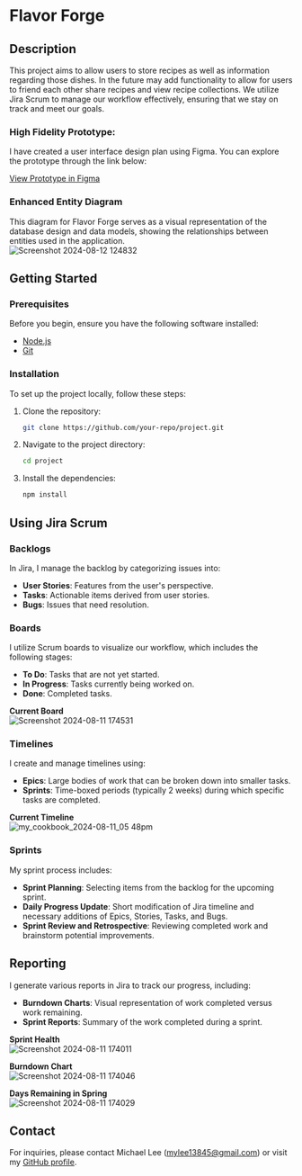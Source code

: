 # Flavor Forge

## Description
This project aims to allow users to store recipes as well as information regarding those dishes. In the future may add functionality to allow for users to friend each other 
share recipes and view recipe collections. We utilize Jira Scrum to manage our workflow effectively, ensuring that we stay on track and meet our goals.

### High Fidelity Prototype: 
I have created a user interface design plan using Figma. You can explore the prototype through the link below:

[View Prototype in Figma](https://www.figma.com/proto/obHUI1aO1xF9NwEIsPGC9x/Figma-basics?node-id=1669-162202&t=u3G21a5TVdmpRsHh-1)  

### Enhanced Entity Diagram
This diagram for Flavor Forge serves as a visual representation of the database design and data models, showing the relationships between entities used in the application.  
![Screenshot 2024-08-12 124832](https://github.com/user-attachments/assets/ecd94486-34b0-4404-bb0a-fbcbdfe04c9f)  



## Getting Started

### Prerequisites
Before you begin, ensure you have the following software installed:
- [Node.js](https://nodejs.org/)
- [Git](https://git-scm.com/)

### Installation
To set up the project locally, follow these steps:

1. Clone the repository:
    ```bash
    git clone https://github.com/your-repo/project.git
    ```
2. Navigate to the project directory:
    ```bash
    cd project
    ```
3. Install the dependencies:
    ```bash
    npm install
    ```

## Using Jira Scrum

### Backlogs
In Jira, I manage the backlog by categorizing issues into:
- **User Stories**: Features from the user's perspective.
- **Tasks**: Actionable items derived from user stories.
- **Bugs**: Issues that need resolution.

### Boards
I utilize Scrum boards to visualize our workflow, which includes the following stages:
- **To Do**: Tasks that are not yet started.
- **In Progress**: Tasks currently being worked on.
- **Done**: Completed tasks.

**Current Board**  
![Screenshot 2024-08-11 174531](https://github.com/user-attachments/assets/eb263ffc-d0c0-41ea-b866-7c7e4c95f27f)  
### Timelines
I create and manage timelines using:
- **Epics**: Large bodies of work that can be broken down into smaller tasks.
- **Sprints**: Time-boxed periods (typically 2 weeks) during which specific tasks are completed.

**Current Timeline**  
![my_cookbook_2024-08-11_05 48pm](https://github.com/user-attachments/assets/4a69eb51-d197-4b8f-9db7-c66980403cc1)  


### Sprints
My sprint process includes:
- **Sprint Planning**: Selecting items from the backlog for the upcoming sprint.
- **Daily Progress Update**: Short modification of Jira timeline and necessary additions of Epics, Stories, Tasks, and Bugs.
- **Sprint Review and Retrospective**: Reviewing completed work and brainstorm potential improvements.

## Reporting
I generate various reports in Jira to track our progress, including:
- **Burndown Charts**: Visual representation of work completed versus work remaining.
- **Sprint Reports**: Summary of the work completed during a sprint.

    
**Sprint Health**  
![Screenshot 2024-08-11 174011](https://github.com/user-attachments/assets/f47738c7-a3fb-4830-a234-45e64ab621b7)  

    
**Burndown Chart**  
![Screenshot 2024-08-11 174046](https://github.com/user-attachments/assets/398bae6d-0855-4155-a578-69e6309c523a)  

    
**Days Remaining in Spring**  
![Screenshot 2024-08-11 174029](https://github.com/user-attachments/assets/e43c450f-6d8d-4316-a2dc-1176e8ead90e)  



## Contact
For inquiries, please contact Michael Lee (mylee13845@gmail.com) or visit my [GitHub profile](https://github.com/m-y-lee2002).
